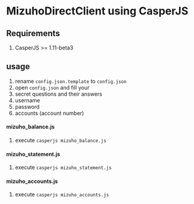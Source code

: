MizuhoDirectClient using CasperJS
===================================

## Requirements
1. CasperJS >= 1.11-beta3

## usage
1. rename `config.json.template` to `config.json`
2. open `config.json` and fill your
 1. secret questions and their answers
 2. username
 3. password
 4. accounts (account number)

#### mizuho_balance.js
1. execute `casperjs mizuho_balance.js`

#### mizuho_statement.js
1. execute `casperjs mizuho_statement.js`

#### mizuho_accounts.js
1. execute `casperjs mizuho_accounts.js`
